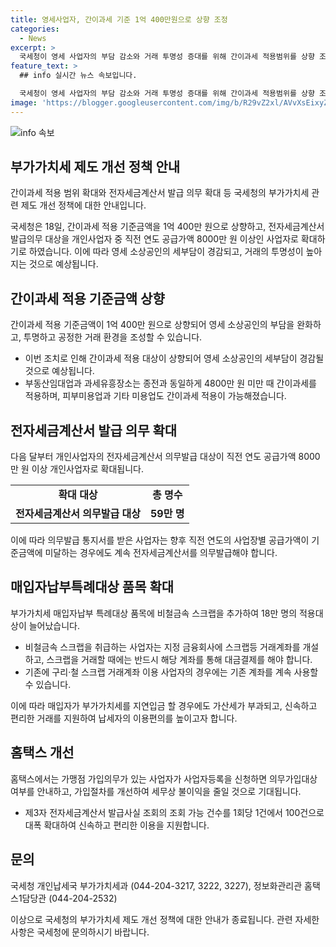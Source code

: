 ```yaml
---
title: 영세사업자, 간이과세 기준 1억 400만원으로 상향 조정
categories:
  - News
excerpt: >
  국세청이 영세 사업자의 부담 감소와 거래 투명성 증대를 위해 간이과세 적용범위를 상향 조정하고 전자세금계산서 발급 의무를 확대한다. 간이과세 적용 기준금액을 1억 400만 원으로 상향하여 영세 사업자의 부담이 완화되며, 개인사업자의 전자세금계산서 의무발급 대상을 8000만 원 이상으로 확대한다. 또한, 비철금속 스크랩을 매입하는 사업자의 경우에 대한 부가가치세 매입자납부 특례대상 품목이 추가되며, 홈택스를 개선하여 납세자들의 편의를 높인다. 해당 정책은 부가가치세와 관련된 다양한 제도를 개선함으로써 시행될 예정이다.
feature_text: >
  ## info 실시간 뉴스 속보입니다.

  국세청이 영세 사업자의 부담 감소와 거래 투명성 증대를 위해 간이과세 적용범위를 상향 조정하고 전자세금계산서 발급 의무를 확대한다. 간이과세 적용 기준금액을 1억 400만 원으로 상향하여 영세 사업자의 부담이 완화되며, 개인사업자의 전자세금계산서 의무발급 대상을 8000만 원 이상으로 확대한다. 또한, 비철금속 스크랩을 매입하는 사업자의 경우에 대한 부가가치세 매입자납부 특례대상 품목이 추가되며, 홈택스를 개선하여 납세자들의 편의를 높인다. 해당 정책은 부가가치세와 관련된 다양한 제도를 개선함으로써 시행될 예정이다.
image: 'https://blogger.googleusercontent.com/img/b/R29vZ2xl/AVvXsEixyZcFfHzMRdzZMjFBmAUKJYCLCGyLL1o632UiGVXcaFdKo_bkvkuCioo0uUKlGfBVcT3P84aROyZIXSBEx3Aw5nCQ3pTgDom1WDC4m8eifvWiAmWEEVb4x6G_l8C0QH225ldMjyaFvpxGEBGNO37VmDTDMHGhJPq73UglMfDca1-0aw/s1600/blogspot.png'
---
```


<p><img src="https://blogger.googleusercontent.com/img/b/R29vZ2xl/AVvXsEixyZcFfHzMRdzZMjFBmAUKJYCLCGyLL1o632UiGVXcaFdKo_bkvkuCioo0uUKlGfBVcT3P84aROyZIXSBEx3Aw5nCQ3pTgDom1WDC4m8eifvWiAmWEEVb4x6G_l8C0QH225ldMjyaFvpxGEBGNO37VmDTDMHGhJPq73UglMfDca1-0aw/s1600/blogspot.png" alt="info 속보" /></p>

<h2 data-ke-size="size26">부가가치세 제도 개선 정책 안내</h2>

<p>간이과세 적용 범위 확대와 전자세금계산서 발급 의무 확대 등 국세청의 부가가치세 관련 제도 개선 정책에 대한 안내입니다.</p>

<p data-ke-size="size16">국세청은 18일, 간이과세 적용 기준금액을 1억 400만 원으로 상향하고, 전자세금계산서 발급의무 대상을 개인사업자 중 직전 연도 공급가액 8000만 원 이상인 사업자로 확대하기로 하였습니다. 이에 따라 영세 소상공인의 세부담이 경감되고, 거래의 투명성이 높아지는 것으로 예상됩니다.</p>

<h2 data-ke-size="size24">간이과세 적용 기준금액 상향</h2>

<p>간이과세 적용 기준금액이 1억 400만 원으로 상향되어 영세 소상공인의 부담을 완화하고, 투명하고 공정한 거래 환경을 조성할 수 있습니다.</p>

<ul>
    <li>이번 조치로 인해 간이과세 적용 대상이 상향되어 영세 소상공인의 세부담이 경감될 것으로 예상됩니다.</li>
    <li>부동산임대업과 과세유흥장소는 종전과 동일하게 4800만 원 미만 때 간이과세를 적용하며, 피부미용업과 기타 미용업도 간이과세 적용이 가능해졌습니다.</li>
</ul>

<h2 data-ke-size="size24">전자세금계산서 발급 의무 확대</h2>

<p>다음 달부터 개인사업자의 전자세금계산서 의무발급 대상이 직전 연도 공급가액 8000만 원 이상 개인사업자로 확대됩니다.</p>

<table>
    <tr>
        <td style="text-align: center; height: 17px;"><b>확대 대상</b></td>
        <td style="text-align: center; height: 17px;"><b>총 명수</b></td>
    </tr>
    <tr>
        <td style="text-align: center; height: 17px;"><b>전자세금계산서 의무발급 대상</b></td>
        <td style="text-align: center; height: 17px;"><b>59만 명</b></td>
    </tr>
</table>

<p data-ke-size="size16">이에 따라 의무발급 통지서를 받은 사업자는 향후 직전 연도의 사업장별 공급가액이 기준금액에 미달하는 경우에도 계속 전자세금계산서를 의무발급해야 합니다.</p>

<h2 data-ke-size="size24">매입자납부특례대상 품목 확대</h2>

<p>부가가치세 매입자납부 특례대상 품목에 비철금속 스크랩을 추가하여 18만 명의 적용대상이 늘어났습니다.</p>

<ul>
    <li>비철금속 스크랩을 취급하는 사업자는 지정 금융회사에 스크랩등 거래계좌를 개설하고, 스크랩을 거래할 때에는 반드시 해당 계좌를 통해 대금결제를 해야 합니다.</li>
    <li>기존에 구리·철 스크랩 거래계좌 이용 사업자의 경우에는 기존 계좌를 계속 사용할 수 있습니다.</li>
</ul>

<p data-ke-size="size16">이에 따라 매입자가 부가가치세를 지연입금 할 경우에도 가산세가 부과되고, 신속하고 편리한 거래를 지원하여 납세자의 이용편의를 높이고자 합니다.</p>

<h2 data-ke-size="size24">홈택스 개선</h2>

<p>홈택스에서는 가맹점 가입의무가 있는 사업자가 사업자등록을 신청하면 의무가입대상 여부를 안내하고, 가입절차를 개선하여 세무상 불이익을 줄일 것으로 기대됩니다.</p>

<ul>
    <li>제3자 전자세금계산서 발급사실 조회의 조회 가능 건수를 1회당 1건에서 100건으로 대폭 확대하여 신속하고 편리한 이용을 지원합니다.</li>
</ul>

<h2 data-ke-size="size24">문의</h2>

<p>국세청 개인납세국 부가가치세과 (044-204-3217, 3222, 3227), 정보화관리관 홈택스1담당관 (044-204-2532)</p>

<p>이상으로 국세청의 부가가치세 제도 개선 정책에 대한 안내가 종료됩니다. 관련 자세한 사항은 국세청에 문의하시기 바랍니다.</p>

